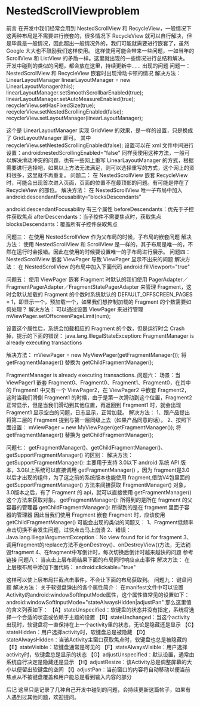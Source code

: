 # NestedScrollViewproblem

前言
在开发中我们经常会用到 NestedScrollView 和 RecycleView，一般情况下这两种布局是不需要进行嵌套的，很多情况下 RecycleView 就可以自行解决，但是毕竟是一般情况，因此超出一般情况外的，我们可能就需要进行嵌套了，虽然 Google 大大也不鼓励我们这样使用。
这样使用可能会带来一些问题，一如当年的 ScrollView 和 ListView 的矛盾一样。这里就出现的一些情况进行总结和解决。
开发中碰到的类似的问题，都会放在这里，持续更新中……
出现的问题
问题一：
NestedScrollView 和 RecycleView 嵌套时出现滑动卡顿的情况
解决方法：
    LinearLayoutManager linearLayoutManager = new LinearLayoutManager(this);
    linearLayoutManager.setSmoothScrollbarEnabled(true);
    linearLayoutManager.setAutoMeasureEnabled(true);
    recyclerView.setHasFixedSize(true);
    recyclerView.setNestedScrollingEnabled(false);
    recyclerView.setLayoutManager(linearLayoutManager);

这个是 LinearLayoutManager 实现 GridView 的效果，是一样的设置，只是换成了 GridLayoutManager 即可。
其中 recyclerView.setNestedScrollingEnabled(false); 设置可以在 xml 文件中间进行设置：android:nestedScrollingEnabled="false"
同样我使用这种方法，一般可以解决滑动冲突的问题，也有一些网上重写 LinearLayoutManager 的方式，根据需要进行选择吧，如果以上方法无法满足，则可以选择重写的方式，这个网上的资料很多，这里就不再重复。
问题二：
在 NestedScrollView 嵌套 RecycleView 时，可能会出现首次进入页面，页面的位置不在最顶部的问题。有可能是停在了 RecycleView 的部位。
解决方法：
在 NestedScrollView 唯一子布局中加入
android:descendantFocusability=“blocksDescendants”

android:descendantFocusability 有三个属性
beforeDescendants：优先于子控件获取焦点
afterDescendants：当子控件不需要焦点时，获取焦点
blocksDescendants：覆盖所有子控件获取焦点

问题三：
在使用 NestedScrollView 作为父布局的时候，子布局的嵌套问题
解决方法：
使用 NestedScrollView 和 ScrollView 是一样的，其子布局是唯一的，不然在运行时会报错。因此在使用的时候要设置唯一的子布局进行展示。
问题四：
NestedScrollView 嵌套 ViewPager 导致 ViewPager 显示不出来的问题
解决方法：
在 NestedScrollView 的布局中加入下面代码
android:fillViewport="true"

问题五：
使用 ViewPager 嵌套 Fragment 时默认的我们使用 PagerAdapter／FragmentPagerAdapter／FragmentStatePagerAdapter 来管理 Fragment，这时会默认加载的 Fragment 的个数时系统默认的 DEFAULT_OFFSCREEN_PAGES = 1，即显示一个，预加载一个，如果我们想控制加载的 Fragment 的个数需要如何处理？
解决方法：
可以通过设置 ViewPager 来进行管理
mViewPager.setOffscreenPageLimit(num);

设置这个属性后，系统会加载相应的 Fragment 的个数，但是运行时会 Crash 掉，提示的下面的错误：
java.lang.IllegalStateException: FragmentManager is already executing transactions

解决方法：
mViewPager = new MyViewPager(getFragmentManager());
将 getFragmentManager() 替换为 getChildFragmentManager();

FragmentManager is already executing transactions.
问题六：
场景：当 ViewPager1 嵌套 Fragment0、Fragment0、Fragment1、Fragment0，在其中的 Fragment1 中又有一个 ViewPager2，在 ViewPager2 中嵌套 Fragment2，这时当我们滑倒 Fragment1 的时候，由于是第一次滑动到这个位置，Fragment2 正常显示，但是当我们滑动到其他位置，再返回到 Fragment1 时，就会出现 Fragment1 显示空白的问题，日志显示，正常加载。
解决方法：
1、跟产品提出将第二层的 Fragment 提到与第一层同级上去（如果产品同意的话）。
2、按照下面设置：
mViewPager = new MyViewPager(getFragmentManager());
将 getFragmentManager() 替换为 getChildFragmentManager();

问题七：
getFragmentManager()、getChildFragmentManager()、getSupportFragmentManager() 的区别：
解决方法：
getSupportFragmentManager(): 主要用于支持 3.0以下 android 系统
API 版本，3.0以上系统可以直接调用 getFragmentManager() ，因为
fragment是3.0以后才出现的组件，为了这之前的系统版本也能使用
fragment,借助V4包里面的 getSupportFragmentManager() 方法来间接获取 FragmentManager() 对象，3.0版本之后，有了 Fragment 的 api，就可以直接使用 getFragmentManager() 这个方法来获取对象。
getFragmentManager(): 所得到的是所在 fragment 的父容器的管理器
getChildFragmentManager(): 所得到的是在 fragment 里面子容器的管理器
因此当我们使用 Fragment 嵌套 Fragment 时，应该使用 getChildFragmentManager()
可能会出现的类似的问题又：
1、Fragment低频率点击切换不会发生问题，过快点击马上崩溃
2、错误：Java.lang.IllegalArgumentException：No view found for id for fragment
3、调用fragment的replace方法不走onDestroy()、onDestroyView()方法，无法销毁fragment
4、在fragment中写倒计时，每次切换后倒计时越来越快的问题
参考链接
问题八：
当点击上层布局结果下面的布局同时响应点击事件
解决方法：
在上层根布局中添加下面代码：
android:clickable="true"

这样可以使上层布局拦截点击事件，不会让下面的布局获取到。
问题九：
键盘问题
解决方法：
关于软键盘弹出的各个属性简介：
在manifest文件中可以设置Activity的android:windowSoftInputMode属性，这个属性值常见的设置如下：
android:windowSoftInputMode="stateAlwaysHidden|adjustPan"
那么这里值的含义列表如下：
【A】stateUnspecified：软键盘的状态并没有指定，系统将选择一个合适的状态或依赖于主题的设置
【B】stateUnchanged：当这个activity出现时，软键盘将一直保持在上一个activity里的状态，无论是隐藏还是显示
【C】stateHidden：用户选择activity时，软键盘总是被隐藏
【D】stateAlwaysHidden：当该Activity主窗口获取焦点时，软键盘也总是被隐藏的
【E】stateVisible：软键盘通常是可见的
【F】stateAlwaysVisible：用户选择activity时，软键盘总是显示的状态
【G】adjustUnspecified：默认设置，通常由系统自行决定是隐藏还是显示
【H】adjustResize：该Activity总是调整屏幕的大小以便留出软键盘的空间
【I】adjustPan：当前窗口的内容将自动移动以便当前焦点从不被键盘覆盖和用户能总是看到输入内容的部分

后记
这里只是记录了几种自己开发中碰到的问题，会持续更新这篇帖子，如果有人遇到过其他问题，欢迎提问。
